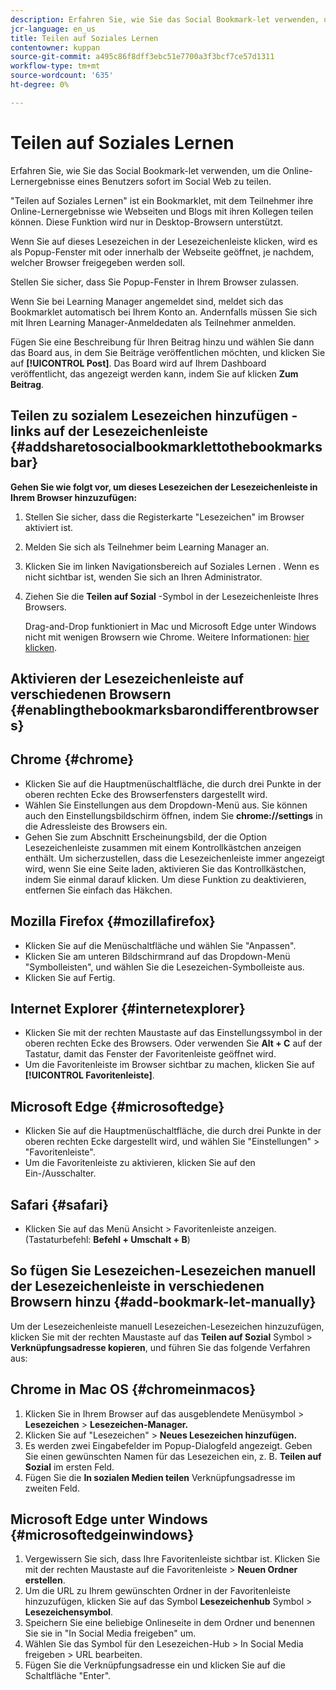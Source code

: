 ```yaml
---
description: Erfahren Sie, wie Sie das Social Bookmark-let verwenden, um die Online-Lernergebnisse eines Benutzers sofort im Social Web zu teilen.
jcr-language: en_us
title: Teilen auf Soziales Lernen
contentowner: kuppan
source-git-commit: a495c86f8dff3ebc51e7700a3f3bcf7ce57d1311
workflow-type: tm+mt
source-wordcount: '635'
ht-degree: 0%

---
```




# Teilen auf Soziales Lernen

Erfahren Sie, wie Sie das Social Bookmark-let verwenden, um die Online-Lernergebnisse eines Benutzers sofort im Social Web zu teilen.

&quot;Teilen auf Soziales Lernen&quot; ist ein Bookmarklet, mit dem Teilnehmer ihre Online-Lernergebnisse wie Webseiten und Blogs mit ihren Kollegen teilen können. Diese Funktion wird nur in Desktop-Browsern unterstützt.

Wenn Sie auf dieses Lesezeichen in der Lesezeichenleiste klicken, wird es als Popup-Fenster mit oder innerhalb der Webseite geöffnet, je nachdem, welcher Browser freigegeben werden soll.

<!--![](assets/share-to-social-popup-23.png)-->

Stellen Sie sicher, dass Sie Popup-Fenster in Ihrem Browser zulassen.

Wenn Sie bei Learning Manager angemeldet sind, meldet sich das Bookmarklet automatisch bei Ihrem Konto an. Andernfalls müssen Sie sich mit Ihren Learning Manager-Anmeldedaten als Teilnehmer anmelden.

Fügen Sie eine Beschreibung für Ihren Beitrag hinzu und wählen Sie dann das Board aus, in dem Sie Beiträge veröffentlichen möchten, und klicken Sie auf **[!UICONTROL Post]**. Das Board wird auf Ihrem Dashboard veröffentlicht, das angezeigt werden kann, indem Sie auf klicken **Zum Beitrag**.

## Teilen zu sozialem Lesezeichen hinzufügen - links auf der Lesezeichenleiste {#addsharetosocialbookmarklettothebookmarksbar}

**Gehen Sie wie folgt vor, um dieses Lesezeichen der Lesezeichenleiste in Ihrem Browser hinzuzufügen:**

1. Stellen Sie sicher, dass die Registerkarte &quot;Lesezeichen&quot; im Browser aktiviert ist.
1. Melden Sie sich als Teilnehmer beim Learning Manager an.
1. Klicken Sie im linken Navigationsbereich auf Soziales Lernen . Wenn es nicht sichtbar ist, wenden Sie sich an Ihren Administrator.
1. Ziehen Sie die **Teilen auf Sozial** -Symbol in der Lesezeichenleiste Ihres Browsers.

   Drag-and-Drop funktioniert in Mac und Microsoft Edge unter Windows nicht mit wenigen Browsern wie Chrome. Weitere Informationen: [hier klicken](share-to-social.md#add%20bookmarkl-let%20manually).

   <!--![](assets/bookmarklet-2.gif)-->

## Aktivieren der Lesezeichenleiste auf verschiedenen Browsern {#enablingthebookmarksbarondifferentbrowsers}

## Chrome {#chrome}

* Klicken Sie auf die Hauptmenüschaltfläche, die durch drei Punkte in der oberen rechten Ecke des Browserfensters dargestellt wird.
* Wählen Sie Einstellungen aus dem Dropdown-Menü aus. Sie können auch den Einstellungsbildschirm öffnen, indem Sie **chrome://settings** in die Adressleiste des Browsers ein.
* Gehen Sie zum Abschnitt Erscheinungsbild, der die Option Lesezeichenleiste zusammen mit einem Kontrollkästchen anzeigen enthält. Um sicherzustellen, dass die Lesezeichenleiste immer angezeigt wird, wenn Sie eine Seite laden, aktivieren Sie das Kontrollkästchen, indem Sie einmal darauf klicken. Um diese Funktion zu deaktivieren, entfernen Sie einfach das Häkchen.

## Mozilla Firefox {#mozillafirefox}

* Klicken Sie auf die Menüschaltfläche und wählen Sie &quot;Anpassen&quot;.
* Klicken Sie am unteren Bildschirmrand auf das Dropdown-Menü &quot;Symbolleisten&quot;, und wählen Sie die Lesezeichen-Symbolleiste aus.
* Klicken Sie auf Fertig.

## Internet Explorer {#internetexplorer}

* Klicken Sie mit der rechten Maustaste auf das Einstellungssymbol in der oberen rechten Ecke des Browsers. Oder verwenden Sie **Alt + C** auf der Tastatur, damit das Fenster der Favoritenleiste geöffnet wird.
* Um die Favoritenleiste im Browser sichtbar zu machen, klicken Sie auf **[!UICONTROL Favoritenleiste]**.

## Microsoft Edge {#microsoftedge}

* Klicken Sie auf die Hauptmenüschaltfläche, die durch drei Punkte in der oberen rechten Ecke dargestellt wird, und wählen Sie &quot;Einstellungen&quot; > &quot;Favoritenleiste&quot;.
* Um die Favoritenleiste zu aktivieren, klicken Sie auf den Ein-/Ausschalter.

## Safari {#safari}

* Klicken Sie auf das Menü Ansicht > Favoritenleiste anzeigen. (Tastaturbefehl: **Befehl + Umschalt + B**)

## So fügen Sie Lesezeichen-Lesezeichen manuell der Lesezeichenleiste in verschiedenen Browsern hinzu {#add-bookmark-let-manually}

Um der Lesezeichenleiste manuell Lesezeichen-Lesezeichen hinzuzufügen, klicken Sie mit der rechten Maustaste auf das **Teilen auf Sozial** Symbol > **Verknüpfungsadresse kopieren**, und führen Sie das folgende Verfahren aus:

## Chrome in Mac OS {#chromeinmacos}

1. Klicken Sie in Ihrem Browser auf das ausgeblendete Menüsymbol >  **Lesezeichen** > **Lesezeichen-Manager.**
1. Klicken Sie auf &quot;Lesezeichen&quot; > **Neues Lesezeichen hinzufügen.**
1. Es werden zwei Eingabefelder im Popup-Dialogfeld angezeigt. Geben Sie einen gewünschten Namen für das Lesezeichen ein, z. B. **Teilen auf Sozial** im ersten Feld.
1. Fügen Sie die **In sozialen Medien teilen** Verknüpfungsadresse im zweiten Feld.

## Microsoft Edge unter Windows {#microsoftedgeinwindows}

1. Vergewissern Sie sich, dass Ihre Favoritenleiste sichtbar ist. Klicken Sie mit der rechten Maustaste auf die Favoritenleiste > **Neuen Ordner erstellen**.
1. Um die URL zu Ihrem gewünschten Ordner in der Favoritenleiste hinzuzufügen, klicken Sie auf das Symbol **Lesezeichenhub** Symbol > **Lesezeichensymbol**.
1. Speichern Sie eine beliebige Onlineseite in dem Ordner und benennen Sie sie in &quot;In Social Media freigeben&quot; um.
1. Wählen Sie das Symbol für den Lesezeichen-Hub > In Social Media freigeben > URL bearbeiten.
1. Fügen Sie die Verknüpfungsadresse ein und klicken Sie auf die Schaltfläche &quot;Enter&quot;.
